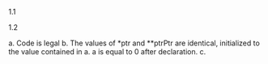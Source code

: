 1.1



1.2

a. Code is legal
b. The values of *ptr and **ptrPtr are identical, initialized to the value contained in a. a is equal to 0 after declaration. 
c. 
